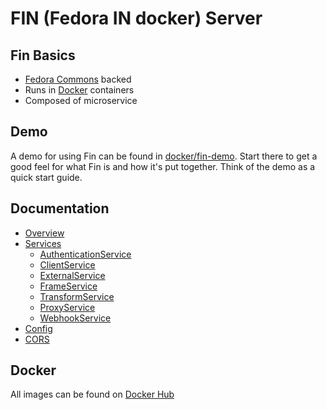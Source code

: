 # FIN (Fedora IN docker) Server

## Fin Basics
 - [Fedora Commons](http://fedorarepository.org/) backed
 - Runs in [Docker](https://www.docker.com/) containers
 - Composed of microservice

## Demo

A demo for using Fin can be found in [docker/fin-demo](docker/ucd-dams/README.md).  Start there to get a good feel for what Fin is and how it's put together.  Think of the demo as a quick start guide.

## Documentation

- [Overview](docs/README.md)
- [Services](services/README.md)
  - [AuthenticationService](docs/authentication-service/README.md)
  - [ClientService](docs/client-service/README.md)
  - [ExternalService](docs/external-service/README.md)
  - [FrameService](docs/frame-service/README.md)
  - [TransformService](docs/transform-service/README.md)
  - [ProxyService](docs/proxy-service/README.md)
  - [WebhookService](docs/webhook-service/README.md)
- [Config](docs/env-config.md)
- [CORS](docs/cors.md)

## Docker

All images can be found on [Docker Hub](https://hub.docker.com/u/ucdlib/)
